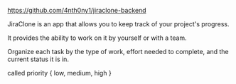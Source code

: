 https://github.com/4nth0ny1/jiraclone-backend

JiraClone is an app that allows you to keep track of your project's progress.

It provides the ability to work on it by yourself or with a team.

Organize each task by the type of work, effort needed to complete, and the current status it is in.

called priority { low, medium, high }
